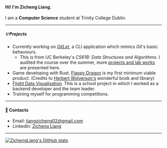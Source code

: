 #### Hi! I'm Zicheng Liang.
I am a **Computer Science** student at Trinity College Dublin. 

----

##### 💡 Projects
- Currently working on [*GitLet*](https://github.com/ZichengLiang/CS61B_sp21/tree/main/proj2), a CLI application which mimics *Git*'s basic behaviours.
  - This is from UC Berkeley's *CS61B: Data Structures and Algorithms*. I audited the course over the summer, more [projects and lab works](https://github.com/ZichengLiang/CS61B_sp21) are presented here.
- Game developing with Rust. [Flappy Dragon](https://github.com/ZichengLiang/flappy_dragon) is my first minimum viable product. (Credits to [Herbert Wolverson's](https://github.com/thebracket) wonderful book and library)
- [Flight Data Visualisation](https://github.com/ZichengLiang/CSU10013_Flight_Data_Visualisation). This is a school project in which I worked as a backend developer and the team leader.
- Training myself for programming competitions. 
----

#### 📧 Contacts
- Email: liangzicheng02@gmail.com
- Linkedin: [Zicheng Liang](https://www.linkedin.com/in/zicheng-liang-b6809a251/)

----
[![ZichengLiang's GitHub stats](https://github-readme-stats.vercel.app/api?username=ZichengLiang)](https://github.com/ZichengLiang/github-readme-stats)

<!---
PolarbearinBox/PolarbearinBox is a ✨ special ✨ repository because its `README.md` (this file) appears on your GitHub profile.
You can click the Preview link to take a look at your changes.
--->

